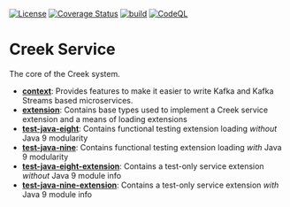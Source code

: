 [![License](https://img.shields.io/badge/License-Apache%202.0-blue.svg)](https://opensource.org/licenses/Apache-2.0)
[![Coverage Status](https://coveralls.io/repos/github/creek-service/creek-service/badge.svg?branch=main)](https://coveralls.io/github/creek-service/creek-service?branch=main)
[![build](https://github.com/creek-service/creek-service/actions/workflows/gradle.yml/badge.svg)](https://github.com/creek-service/creek-service/actions/workflows/gradle.yml)
[![CodeQL](https://github.com/creek-service/creek-service/actions/workflows/codeql.yml/badge.svg)](https://github.com/creek-service/creek-service/actions/workflows/codeql.yml)

# Creek Service

The core of the Creek system.

* **[context](context)**: Provides features to make it easier to write Kafka and Kafka Streams based microservices.
* **[extension](extension)**: Contains base types used to implement a Creek service extension and a means of loading extensions                           
* **[test-java-eight](test-java-eight)**: Contains functional testing extension loading *without* Java 9 modularity
* **[test-java-nine](test-java-nine)**: Contains functional testing extension loading *with* Java 9 modularity
* **[test-java-eight-extension](test-java-eight-extension)**: Contains a test-only service extension *without* Java 9 module info
* **[test-java-nine-extension](test-java-nine-extension)**: Contains a test-only service extension *with* Java 9 module info
